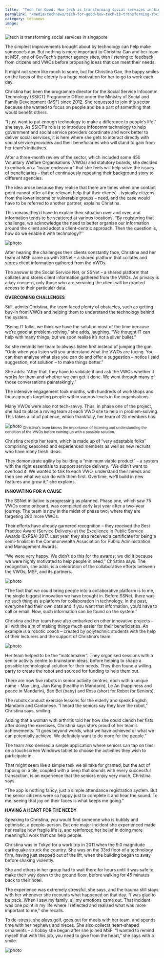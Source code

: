 ```yaml
---
title:  "Tech for Good: How tech is transforming social services in Singapore"
permalink: "/media/technews/tech-for-good-how-tech-is-transforming-social-services-in-singapore"
category: technews
image: 
---
```


![tech is transforming social services in singapore](/images/technews/tech-for-good-how-tech-is-transforming-social-services-in-singapore-part-1.jpg)

The simplest improvements brought about by technology can help make someone’s day. But nothing is more important to Christina Gan and her team at MSF, one of GovTech’s partner agency sites, than listening to feedback from citizens and VWOs before proposing ideas that can meet their needs.

It might not seem like much to some, but for Christina Gan, the happy smiles on the faces of the elderly is a huge motivation for her to go to work each day.

Christina has been the programme director for the Social Service Infocomm Technology (SSICT) Programme Office under the Ministry of Social and Family Development (MSF) since 2012. She requested to join this sector because she wanted to focus on people and be a part of something that would benefit others.

“I just want to put enough technology to make a difference to people’s life,” she says.
As SSICT’s role is to introduce infocomm technology to help government and social service providers coordinate and work better to deliver social services, it is here where she gets to interact directly with social service providers and their beneficiaries who will stand to gain from her team’s initiatives.

After a three-month review of the sector, which included some 450 Voluntary Welfare Organisations (VWOs) and statutory boards, she decided to embark on a “major endeavour” that she feels will help solve the issues of beneficiaries – that of continuously repeating their background story to different agencies.

The idea arose because they realise that there are times when one contact point cannot offer all the relevant help that their clients’ – typically citizens from the lower income or vulnerable groups – need, and the case would have to be referred to another partner, explains Christina. 

This means they’d have to explain their situation over and over, and information tends to be scattered at various locations. “By registering that challenge, we acknowledge the need to better organise our information around the client and adopt a client-centric approach. Then the question is, how do we enable it with technology?''

![photo](/images/technews/tech-for-good-how-tech-is-transforming-social-services-in-singapore-part-2.jpg)

After hearing the challenges their clients constantly face, Christina and her team at MSF came up with SSNet – a shared platform that collates and stores client information gathered from the VWOs.

The answer is the Social Service Net, or SSNet – a shared platform that collates and stores client information gathered from the VWOs. As privacy is a key concern, only those who are servicing the client will be granted access to their particular data.


**OVERCOMING CHALLENGES**

Still, admits Christina, the team faced plenty of obstacles, such as getting buy-in from VWOs and helping them to understand the technology behind the system.  

“Being IT folks, we think we have the solution most of the time because we’re good at problem-solving,” she adds, laughing. 
“We thought IT can help with many things, but we soon realise it’s not a silver bullet.”

So she reminds her team to always listen first instead of jumping the gun. “Only when you listen will you understand what the VWOs are facing. You can then analyse what else you can do and offer a suggestion – notice I said suggestion, not solution – to make things better.”

She adds: “After that, they have to validate it and ask the VWOs whether it works for them and whether we can get it done. We went through many of those conversations painstakingly.” 

The intensive engagement took months, with hundreds of workshops and focus groups targeting people within various levels in the organisations.

Many VWOs were also not tech-savvy. Thus, in phase one of the project, she had to place a roving team at each VWO site to help in problem-solving. This takes a lot of patience, which thankfully, her team of 25 members has.

![photo](/images/technews/tech-for-good-how-tech-is-transforming-social-services-in-singapore-part-3.jpg)
<sub>Christina's team knows the importance of listening and understanding the condition of the VWOs before coming up with a possible solution.</sub>

Christina credits her team, which is made up of “very adaptable folks” comprising seasoned and experienced members as well as new recruits who have many fresh ideas. 

They demonstrate agility by building a “minimum viable product” – a system with the right essentials to support service delivery. “We didn’t want to overload it. We wanted to talk to each VWO, understand their needs and then see what we can do with them first. Overtime, we’ll build in new features and grow it,” she explains.


**INNOVATING FOR A CAUSE**

The SSNet initiative is progressing as planned. Phase one, which saw 75 VWOs come onboard, was completed early last year after a two-year journey. The team is now in the midst of phase two, where they are targeting 280 more VWOs. 

Their efforts have already garnered recognition – they received the Best Practice Award (Service Delivery) at the Excellence in Public Service Awards (ExPSA) 2017. Last year, they also received a certificate for being a semi-finalist in the Commonwealth Association for Public Administration and Management Awards.

“We were very happy. We didn’t do this for the awards; we did it because we were highly motivated to help people in need,” Christina says. The recognition, she adds, is a celebration of the collaborative efforts between the VWOs, MSF, and its partners.

![photo](/images/technews/tech-for-good-how-tech-is-transforming-social-services-in-singapore-part-4.jpg)

“The fact that we could bring people into a collaborative platform is to me, the single biggest innovation we have brought in. Before SSNet, there was no such thing as a platform for collaboration in technology. In the past, everyone had their own data and if you want that information, you’d have to call or email.  Now, such information can be found on the system.” 

Christina and her team have also embarked on other innovative projects – all with the aim of making things much easier for their beneficiaries. An example is a robotic coach – created by polytechnic students with the help of their lecturers and the support of Christina’s team.

![photo](/images/technews/tech-for-good-how-tech-is-transforming-social-services-in-singapore-part-5.jpg)

Her team helped to be the “matchmaker”. They organised sessions with a senior activity centre to brainstorm ideas, before helping to shape a possible technological solution for their needs. They then found a willing party to create the robot and sourced for funding to help them out.

There are now five robots in senior activity centres, each with a unique name - May Ling, Jian Kang (healthy in Mandarin), Le An (happiness and peace in Mandarin), Bao Bei (baby) and Ross (short for Robot for Seniors). 

The robots conduct exercise lessons for the elderly and speak English, Mandarin and Cantonese. “I heard the seniors say they love the robot,” Christina says, smiling. 

Adding that a woman with arthritis told her how she could clench her fists after doing the exercises, Christina says she’s proud of her team’s achievements. “It goes beyond words, what we have achieved or what we can potentially achieve. We definitely want to do more for the people.”

The team also devised a simple application where seniors can tap on tiles on a touchscreen Windows tablet to choose the activities they wish to participate in. 

That might seem like a simple task we all take for granted, but the act of tapping on a tile, coupled with a beep that sounds with every successful transaction, is an experience that the seniors enjoy very much, Christina says. 

“The app is nothing fancy, just a simple attendance registration system. But the senior citizens were so happy just to complete it and hear the sound. To me, seeing that joy on their faces is what keeps me going.”


**HAVING A HEART FOR THE NEEDY**

Speaking to Christina, you would find someone who is bubbly and optimistic, a people–person. But one major incident she experienced made her realise how fragile life is, and reinforced her belief in doing more meaningful work that can help people. 

Christina was in Tokyo for a work trip in 2011 when the 9.0 magnitude earthquake struck the country. She was on the 33rd floor of a technology firm, having just stepped out of the lift, when the building began to sway before shaking violently. 

She and others in her group had to wait there for hours until it was safe to make their way down to the ground floor, before walking for 45 minutes back to their hotel.

The experience was extremely stressful, she says, and the trauma still stays with her whenever she recounts what happened on that day. “I was glad to be back. When I saw my family, all my emotions came out. That incident was one point in my life where I reflected and realised what was more important to me,” she recalls.

To de-stress, she plays golf, goes out for meals with her team, and spends time with her nephews and nieces. She also collects heart-shaped ornaments – a hobby she began after she joined MSF. “I wanted to remind myself that with this job, you need to give from the heart,” she says with a smile.

![photo]({{site.baseurl}}/images/technews/tech-for-good-how-tech-is-transforming-social-services-in-singapore-part-6.jpg)
